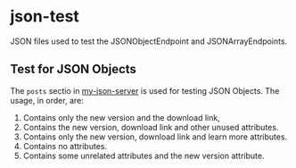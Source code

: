 # json-test
JSON files used to test the JSONObjectEndpoint and JSONArrayEndpoints.

## Test for JSON Objects

The `posts` sectio in [my-json-server](https://my-json-server.typicode.com/aau-test/json-test) is used for testing JSON Objects. The usage, in order, are:
1. Contains only the new version and the download link,
2. Contains the new version, download link and other unused attributes.
3. Contains only the new version, download link and learn more attributes.
4. Contains no attributes.
5. Contains some unrelated attributes and the new version attribute.
